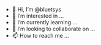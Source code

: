 - 👋 Hi, I’m @bluetsys
- 👀 I’m interested in ...
- 🌱 I’m currently learning ...
- 💞️ I’m looking to collaborate on ...
- 📫 How to reach me ...

<!---
bluetsys/bluetsys is a ✨ special ✨ repository because its `README.md` (this file) appears on your GitHub profile.
You can click the Preview link to take a look at your changes.
--->
